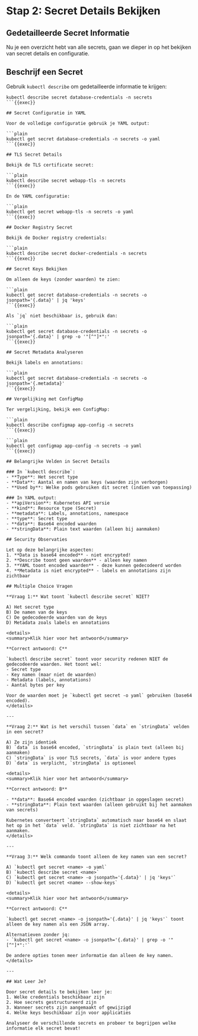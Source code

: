 # Stap 2: Secret Details Bekijken

## Gedetailleerde Secret Informatie

Nu je een overzicht hebt van alle secrets, gaan we dieper in op het bekijken van secret details en configuratie.

## Beschrijf een Secret

Gebruik `kubectl describe` om gedetailleerde informatie te krijgen:

```plain
kubectl describe secret database-credentials -n secrets
```{{exec}}

## Secret Configuratie in YAML

Voor de volledige configuratie gebruik je YAML output:

```plain
kubectl get secret database-credentials -n secrets -o yaml
```{{exec}}

## TLS Secret Details

Bekijk de TLS certificate secret:

```plain
kubectl describe secret webapp-tls -n secrets
```{{exec}}

En de YAML configuratie:

```plain
kubectl get secret webapp-tls -n secrets -o yaml
```{{exec}}

## Docker Registry Secret

Bekijk de Docker registry credentials:

```plain
kubectl describe secret docker-credentials -n secrets
```{{exec}}

## Secret Keys Bekijken

Om alleen de keys (zonder waarden) te zien:

```plain
kubectl get secret database-credentials -n secrets -o jsonpath='{.data}' | jq 'keys'
```{{exec}}

Als `jq` niet beschikbaar is, gebruik dan:

```plain
kubectl get secret database-credentials -n secrets -o jsonpath='{.data}' | grep -o '"[^"]*":'
```{{exec}}

## Secret Metadata Analyseren

Bekijk labels en annotations:

```plain
kubectl get secret database-credentials -n secrets -o jsonpath='{.metadata}'
```{{exec}}

## Vergelijking met ConfigMap

Ter vergelijking, bekijk een ConfigMap:

```plain
kubectl describe configmap app-config -n secrets
```{{exec}}

```plain
kubectl get configmap app-config -n secrets -o yaml
```{{exec}}

## Belangrijke Velden in Secret Details

### In `kubectl describe`:
- **Type**: Het secret type
- **Data**: Aantal en namen van keys (waarden zijn verborgen)
- **Used by**: Welke pods gebruiken dit secret (indien van toepassing)

### In YAML output:
- **apiVersion**: Kubernetes API versie
- **kind**: Resource type (Secret)
- **metadata**: Labels, annotations, namespace
- **type**: Secret type
- **data**: Base64 encoded waarden
- **stringData**: Plain text waarden (alleen bij aanmaken)

## Security Observaties

Let op deze belangrijke aspecten:
1. **Data is base64 encoded** - niet encrypted!
2. **Describe toont geen waarden** - alleen key namen
3. **YAML toont encoded waarden** - deze kunnen gedecodeerd worden
4. **Metadata is niet encrypted** - labels en annotations zijn zichtbaar

## Multiple Choice Vragen

**Vraag 1:** Wat toont `kubectl describe secret` NIET?

A) Het secret type
B) De namen van de keys
C) De gedecodeerde waarden van de keys
D) Metadata zoals labels en annotations

<details>
<summary>Klik hier voor het antwoord</summary>

**Correct antwoord: C**

`kubectl describe secret` toont voor security redenen NIET de gedecodeerde waarden. Het toont wel:
- Secret type
- Key namen (maar niet de waarden)
- Metadata (labels, annotations)
- Aantal bytes per key

Voor de waarden moet je `kubectl get secret -o yaml` gebruiken (base64 encoded).
</details>

---

**Vraag 2:** Wat is het verschil tussen `data` en `stringData` velden in een secret?

A) Ze zijn identiek
B) `data` is base64 encoded, `stringData` is plain text (alleen bij aanmaken)
C) `stringData` is voor TLS secrets, `data` is voor andere types
D) `data` is verplicht, `stringData` is optioneel

<details>
<summary>Klik hier voor het antwoord</summary>

**Correct antwoord: B**

- **data**: Base64 encoded waarden (zichtbaar in opgeslagen secret)
- **stringData**: Plain text waarden (alleen gebruikt bij het aanmaken van secrets)

Kubernetes converteert `stringData` automatisch naar base64 en slaat het op in het `data` veld. `stringData` is niet zichtbaar na het aanmaken.
</details>

---

**Vraag 3:** Welk commando toont alleen de key namen van een secret?

A) `kubectl get secret <name> -o yaml`
B) `kubectl describe secret <name>`
C) `kubectl get secret <name> -o jsonpath='{.data}' | jq 'keys'`
D) `kubectl get secret <name> --show-keys`

<details>
<summary>Klik hier voor het antwoord</summary>

**Correct antwoord: C**

`kubectl get secret <name> -o jsonpath='{.data}' | jq 'keys'` toont alleen de key namen als een JSON array.

Alternatieven zonder jq:
- `kubectl get secret <name> -o jsonpath='{.data}' | grep -o '"[^"]*":'`

De andere opties tonen meer informatie dan alleen de key namen.
</details>

---

## Wat Leer Je?

Door secret details te bekijken leer je:
1. Welke credentials beschikbaar zijn
2. Hoe secrets gestructureerd zijn
3. Wanneer secrets zijn aangemaakt of gewijzigd
4. Welke keys beschikbaar zijn voor applicaties

Analyseer de verschillende secrets en probeer te begrijpen welke informatie elk secret bevat!
